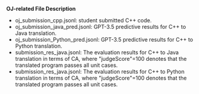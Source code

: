**OJ-related File Description**



- oj_submission_cpp.jsonl: student submitted C++ code.
- oj_submission_java_pred.jsonl: GPT-3.5 predictive results for C++ to Java translation.
- oj_submission_Python_pred.jsonl: GPT-3.5 predictive results for C++ to Python translation.
- submission_res_java.jsonl: The evaluation results for C++ to Java translation in terms of CA, where "judgeScore"=100 denotes that the translated program passes all unit cases.
- submission_res_java.jsonl: The evaluation results for C++ to Python translation in terms of CA, where "judgeScore"=100 denotes that the translated program passes all unit cases.